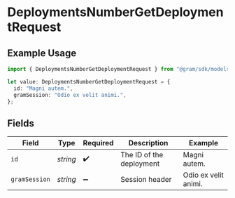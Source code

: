 # DeploymentsNumberGetDeploymentRequest

## Example Usage

```typescript
import { DeploymentsNumberGetDeploymentRequest } from "@gram/sdk/models/operations";

let value: DeploymentsNumberGetDeploymentRequest = {
  id: "Magni autem.",
  gramSession: "Odio ex velit animi.",
};
```

## Fields

| Field                    | Type                     | Required                 | Description              | Example                  |
| ------------------------ | ------------------------ | ------------------------ | ------------------------ | ------------------------ |
| `id`                     | *string*                 | :heavy_check_mark:       | The ID of the deployment | Magni autem.             |
| `gramSession`            | *string*                 | :heavy_minus_sign:       | Session header           | Odio ex velit animi.     |